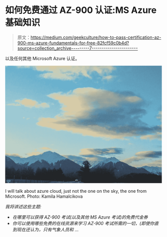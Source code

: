 # 如何免费通过 AZ-900 认证:MS Azure 基础知识

> 原文：<https://medium.com/geekculture/how-to-pass-certification-az-900-ms-azure-fundamentals-for-free-82fcf59c0b4d?source=collection_archive---------7----------------------->

以及任何其他 Microsoft Azure 认证。

![](img/60910701a6dc915ecc988257b60b53ba.png)

I will talk about azure cloud, just not the one on the sky, the one from Microsoft. Photo: Kamila Hamalcikova

*我将讲述这些主题:*

*   *在哪里可以获得 AZ-900 考试(以及其他 MS Azure 考试)的免费代金券*
*   *你可以使用哪些免费的在线资源来学习 AZ-900 考试所需的一切，(即使你直到现在还认为，只有气象人员和* …